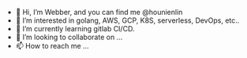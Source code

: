 - 👋 Hi, I’m Webber, and you can find me @hounienlin
- 👀 I’m interested in golang, AWS, GCP, K8S, serverless, DevOps, etc..
- 🌱 I’m currently learning gitlab CI/CD.
- 💞️ I’m looking to collaborate on ...
- 📫 How to reach me ...

<!---
hounienlin/hounienlin is a ✨ special ✨ repository because its `README.md` (this file) appears on your GitHub profile.
You can click the Preview link to take a look at your changes.
--->
